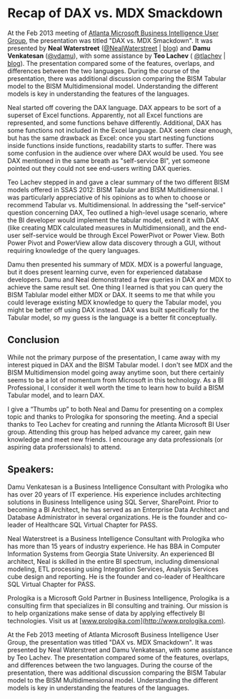 # Recap of DAX vs. MDX Smackdown


At the Feb 2013 meeting of [Atlanta Microsoft Business Intelligence User Group](http://atlantabi.sqlpass.org), the presentation was titled "DAX vs. MDX Smackdown". It was presented by **Neal Waterstreet** ([@NealWaterstreet](https://twitter.com/NealWaterstreet) | [blog](http://www.nealwaterstreet.com/)) and **Damu Venkatesan** ([@vdamu](https://twitter.com/vdamu)), with some assistance by **Teo Lachev** ( [@tlachev](http://twitter.com/tlachev) | [blog](http://prologika.com/CS/blogs/blog/default.aspx)). The presentation compared some of the features, overlaps, and differences between the two languages. During the course of the presentation, there was additional discussion comparing the BISM Tabular model to the BISM Multidimensional model. Understanding the different models is key in understanding the features of the languages.





Neal started off covering the DAX language. DAX appears to be sort of a superset of Excel functions. Apparently, not all Excel functions are represented, and some functions behave differently. Additional, DAX has some functions not included in the Excel language. DAX seem clear enough, but has the same drawback as Excel: once you start nesting functions inside functions inside functions, readability starts to suffer. There was some confusion in the audience over where DAX would be used. You see DAX mentioned in the same breath as "self-service BI", yet someone pointed out they could not see end-users writing DAX queries.



Teo Lachev stepped in and gave a clear summary of the two different BISM models offered in SSAS 2012: BISM Tabular and BISM Multidimensional. I was particularly appreciative of his opinions as to when to choose or recommend Tabular vs. Multidimensional. In addressing the "self-service" question concerning DAX, Teo outlined a high-level usage scenario, where the BI developer would implement the tabular model, extend it with DAX (like creating MDX calculated measures in Multidimensional), and the end-user self-service would be through Excel PowerPivot or Power View. Both Power Pivot and PowerView allow data discovery through a GUI, without requiring knowledge of the query languages.



Damu then presented his summary of MDX. MDX is a powerful language, but it does present learning curve, even for experienced database developers. Damu and Neal demonstrated a few queries in DAX and MDX to achieve the same result set. One thing I learned is that you can query the BISM Tablular model either MDX or DAX. It seems to me that while you could leverage existing MDX knowledge to query the Tabular model, you might be better off using DAX instead. DAX was built specifically for the Tabular model, so my guess is the language is a better fit conceptually.


## Conclusion

While not the primary purpose of the presentation, I came away with my interest piqued in DAX and the BISM Tabular model. I don't see MDX and the BISM Multidimension model going away anytime soon, but there certainly seems to be a lot of momentum from Microsoft in this technology. As a BI Professional, I consider it well worth the time to learn how to build a BISM Tabular model, and to learn DAX.



I give a “Thumbs up” to both Neal and Damu for presenting on a complex topic and thanks to Prologika for sponsoring the meeting. And a special thanks to Teo Lachev for creating and running the Atlanta Microsoft BI User group. Attending this group has helped advance my career, gain new knowledge and meet new friends. I encourage any data professionals (or aspiring data proferssionals) to attend.


## Speakers:


Damu Venkatesan is a Business Intelligence Consultant with Prologika who has over 20 years of IT experience.  His experience includes architecting solutions in Business Intelligence using SQL Server, SharePoint. Prior to becoming a BI Architect, he has served as an Enterprise Data Architect and Database Administrator in several organizations.  He is the founder and co-leader of Healthcare SQL Virtual Chapter for PASS.



Neal Waterstreet is a Business Intelligence Consultant with Prologika who has more than 15 years of industry experience. He has BBA in Computer Information Systems from Georgia State University. An experienced BI architect, Neal is skilled in the entire BI spectrum, including dimensional modeling, ETL processing using Integration Services, Analysis Services cube design and reporting. He is the founder and co-leader of Healthcare SQL Virtual Chapter for PASS.



Prologika is a Microsoft Gold Partner in Business Intelligence, Prologika is a consulting firm that specializes in BI consulting and training. Our mission is to help organizations make sense of data by applying effectively BI technologies. Visit us at [www.prologika.com](http://www.prologika.com).
 
At the Feb 2013 meeting of Atlanta Microsoft Business Intelligence User Group, the presentation was titled "DAX vs. MDX Smackdown". It was presented by Neal Waterstreet and Damu Venkatesan, with some assistance by Teo Lachev. The presentation compared some of the features, overlaps, and differences between the two languages. During the course of the presentation, there was additional discussion comparing the BISM Tabular model to the BISM Multidimensional model. Understanding the different models is key in understanding the features of the languages.
​


